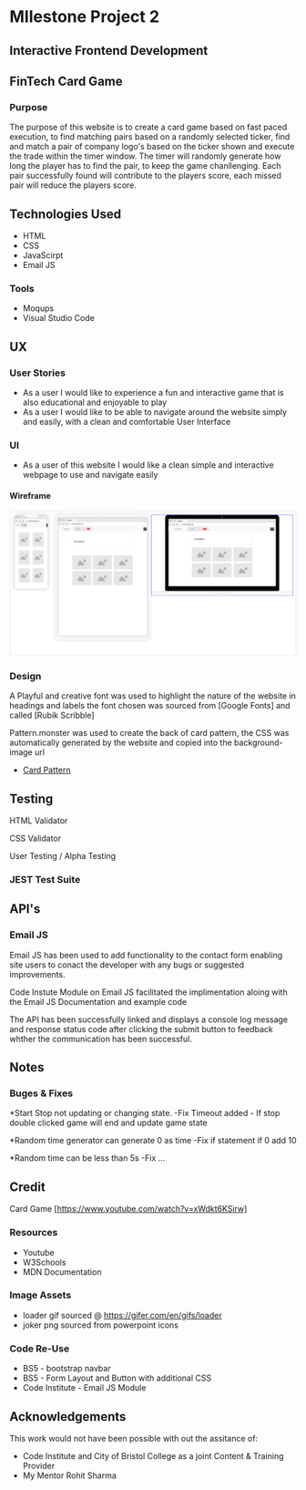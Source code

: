 # MIlestone Project 2
## Interactive Frontend Development
## FinTech Card Game

### Purpose
The purpose of this website is to create a card game based on fast paced execution, to find matching pairs based on a randomly selected ticker, find and match a pair of company logo's based on the ticker shown and execute the trade within the timer window. The timer will randomly generate how long the player has to find the pair, to keep the game chanllenging. Each pair successfully found will contribute to the players score, each missed pair will reduce the players score. 

## Technologies Used

* HTML
* CSS
* JavaScirpt
* Email JS

### Tools 
* Moqups
* Visual Studio Code

## UX

### User Stories

* As a user I would like to experience a fun and interactive game that is also educational and enjoyable to play
* As a user I would like to be able to navigate around the website simply and easily, with a clean and comfortable User Interface

### UI

* As a user of this website I would like a clean simple and interactive webpage to use and navigate easily

#### Wireframe
![Wireframe Using Mockup](/assets/images/Wireframe-moqups.png)

### Design

A Playful and creative font was used to highlight the nature of the website in headings and labels the font chosen was
 sourced from [Google Fonts] and called [Rubik Scribble]

 Pattern.monster was used to create the back of card pattern, the CSS was automatically generated by the website and copied into the background-image url
 * [Card Pattern](https://pattern.monster/squares-and-diamonds/)

## Testing

HTML Validator

CSS Validator

User Testing / Alpha Testing

### JEST Test Suite



## API's

### Email JS
Email JS has been used to add functionality to the contact form enabling site users to conact the developer with any bugs or suggested improvements.

Code Instute Module on Email JS facilitated the implimentation aloing with the Email JS Documentation and example code

The API has been successfully linked and displays a console log message and  response status code after clicking the submit button to feedback whther the communication has been successful.

## Notes

### Buges & Fixes
*Start Stop not updating or changing state.
-Fix Timeout added - If stop double clicked game will end and update game state

*Random time generator can generate 0 as time
-Fix if statement if 0 add 10

*Random time can be less than 5s
-Fix ...

## Credit

Card Game [https://www.youtube.com/watch?v=xWdkt6KSirw]

### Resources
* Youtube
* W3Schools
* MDN Documentation

### Image Assets
* loader gif sourced @ https://gifer.com/en/gifs/loader
* joker png sourced from powerpoint icons

### Code Re-Use
* BS5 - bootstrap navbar
* BS5 - Form Layout and Button with additional CSS
* Code Institute - Email JS Module

## Acknowledgements
This work would not have been possible with out the assitance of:
* Code Institute and City of Bristol College as a joint Content & Training Provider
* My Mentor Rohit Sharma
